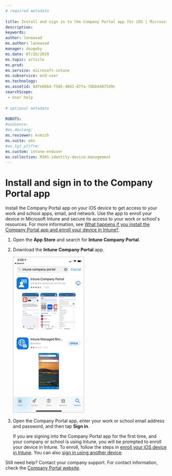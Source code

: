```yaml
---
# required metadata

title: Install and sign in to the Company Portal app for iOS | Microsoft Docs
description:
keywords:
author: lenewsad
ms.author: lanewsad
manager: dougeby
ms.date: 07/26/2019
ms.topic: article
ms.prod:
ms.service: microsoft-intune
ms.subservice: end-user
ms.technology:
ms.assetid: 8dfe66b4-f585-4862-87fa-7dbb4487549c
searchScope:
 - User help

# optional metadata

ROBOTS:  
#audience:
#ms.devlang:
ms.reviewer: esmich
ms.suite: ems
#ms.tgt_pltfrm:
ms.custom: intune-enduser
ms.collection: M365-identity-device-management
---
```



# Install and sign in to the Company Portal app

Install the Company Portal app on your iOS device to get access to your work and school apps, email, and network. Use the app to enroll your device in Microsoft Intune and secure its access to your work or school's resources. For more information, see [What happens if you install the Company Portal app and enroll your device in Intune?](what-happens-if-you-install-the-company-portal-app-and-enroll-your-device-in-intune-ios.md).

1. Open the **App Store** and search for **Intune Company Portal**.

2. Download the **Intune Company Portal** app.

    ![Screenshot of how the Intune Company Portal app appears in the App Store.](./media/cp-ios-redesign-after-1904.PNG)  

3. Open the Company Portal app, enter your work or school email address and password, and then tap **Sign in**.

    If you are signing into the Company Portal app for the first time, and your company or school is using Intune, you will be prompted to enroll your device in Intune. To enroll, follow the steps in [enroll your iOS device in Intune](enroll-your-device-in-intune-ios.md). You can also [sign in using another device](https://docs.microsoft.com/intune-user-help/sign-in-to-the-company-portal#sign-in-from-another-device).

Still need help? Contact your company support. For contact information, check the [Company Portal website](https://go.microsoft.com/fwlink/?linkid=2010980).
